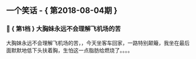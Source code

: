## 一个笑话 - { 第2018-08-04期 }
</hr>

### :jack_o_lantern: { 第1档 } 大胸妹永远不会理解飞机场的苦
大胸妹永远不会理解飞机场的苦，，今天坐客车回家，一路特别颠簸，我坐在最后面默默地低下头扶着胸，生怕这一点脂肪给燃烧了。。。。

